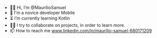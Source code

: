 - 🗿🍷 Hi, I’m @MaurilioSamuel
- 🔱 I'm a novice developer Mobile
- ⏳ I’m currently learning Kotlin
- 👨‍💻 I try to collaborate on projects, in order to learn more.
- 📫 How to reach me www.linkedin.com/in/maurílio-samuel-680171209


<!---
MaurilioSamuel/MaurilioSamuel is a ✨ special ✨ repository because its `README.md` (this file) appears on your GitHub profile.
You can click the Preview link to take a look at your changes.
--->
